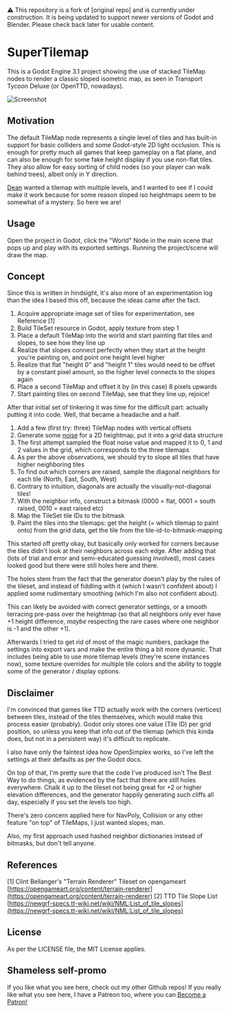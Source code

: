 ⚠️ This repository is a fork of [original repo] and is currently under construction.
It is being updated to support newer versions of Godot and Blender.
Please check back later for usable content.


# SuperTilemap

This is a Godot Engine 3.1 project showing the use of stacked TileMap nodes to render a classic sloped isometric map, as seen in Transport Tycoon Deluxe (or OpenTTD, nowadays).

![Screenshot](https://raw.githubusercontent.com/PetePete1984/SuperTilemap/master/media/screenshot.png)

## Motivation  
The default TileMap node represents a single level of tiles and has built-in support for basic colliders and some Godot-style 2D light occlusion. This is enough for pretty much all games that keep gameplay on a flat plane, and can also be enough for some fake height display if you use non-flat tiles. They also allow for easy sorting of child nodes (so your player can walk behind trees), albeit only in Y direction.

[Dean](https://github.com/deanvaessen) wanted a tilemap with multiple levels, and I wanted to see if I could make it work because for some reason sloped iso heightmaps seem to be somewhat of a mystery. So here we are!

## Usage
Open the project in Godot, click the "World" Node in the main scene that pops up and play with its exported settings. Running the project/scene will draw the map.

## Concept
Since this is written in hindsight, it's also more of an experimentation log than the idea I based this off, because the ideas came after the fact.

1. Acquire appropriate image set of tiles for experimentation, see Reference [1]
1. Build TileSet resource in Godot, apply texture from step 1
1. Place a default TileMap into the world and start painting flat tiles and slopes, to see how they line up
1. Realize that slopes connect perfectly when they start at the height you're painting on, and point one height level higher
1. Realize that flat "height 0" and "height 1" tiles would need to be offset by a constant pixel amount, so the higher level connects to the slopes again
1. Place a second TileMap and offset it by (in this case) 8 pixels upwards
1. Start painting tiles on second TileMap, see that they line up, rejoice!

After that initial set of tinkering it was time for the difficult part: actually putting it into code. Well, that became a headache and a half.

1. Add a few (first try: three) TileMap nodes with vertical offsets
1. Generate some [noise](https://docs.godotengine.org/en/3.1/classes/class_opensimplexnoise.html) for a 2D heightmap, put it into a grid data structure
1. The first attempt sampled the float noise value and mapped it to 0, 1 and 2 values in the grid, which corresponds to the three tilemaps
1. As per the above observations, we should try to slope all tiles that have higher neighboring tiles
1. To find out which corners are raised, sample the diagonal neighbors for each tile (North, East, South, West)
1. Contrary to intuition, diagonals are actually the visually-not-diagonal tiles!
1. With the neighbor info, construct a bitmask (0000 = flat, 0001 = south raised, 0010 = east raised etc)
1. Map the TileSet tile IDs to the bitmask
1. Paint the tiles into the tilemaps: get the height (= which tilemap to paint onto) from the grid data, get the tile from the tile-id-to-bitmask-mapping

This started off pretty okay, but basically only worked for corners because the tiles didn't look at their neighbors across each edge. After adding that (lots of trial and error and semi-educated guessing involved), most cases looked good but there were still holes here and there.

The holes stem from the fact that the generator doesn't play by the rules of the tileset, and instead of fiddling with it (which I wasn't confident about) I applied some rudimentary smoothing (which I'm also not confident about).

This can likely be avoided with correct generator settings, or a smooth terracing pre-pass over the heightmap (so that all neighbors only ever have +1 height difference, *maybe* respecting the rare cases where one neighbor is -1 and the other +1).

Afterwards I tried to get rid of most of the magic numbers, package the settings into export vars and make the entire thing a bit more dynamic. That includes being able to use more tilemap levels (they're scene instances now), some texture overrides for multiple tile colors and the ability to toggle some of the generator / display options.

## Disclaimer
I'm convinced that games like TTD actually work with the corners (vertices) between tiles, instead of the tiles themselves, which would make this process easier (probably). Godot only stores one value (Tile ID) per grid position, so unless you keep that info out of the tilemap (which this kinda does, but not in a persistent way) it's difficult to replicate.

I also have only the faintest idea how OpenSimplex works, so I've left the settings at their defaults as per the Godot docs.

On top of that, I'm pretty sure that the code I've produced isn't The Best Way to do things, as evidenced by the fact that there are still holes everywhere. Chalk it up to the tileset not being great for +2 or higher elevation differences, and the generator happily generating such cliffs all day, especially if you set the levels too high.

There's zero concern applied here for NavPoly, Collision or any other feature "on top" of TileMaps, I just wanted slopes, man.

Also, my first approach used hashed neighbor dictionaries instead of bitmasks, but don't tell anyone.

## References

[1] Clint Bellanger's "Terrain Renderer" Tileset on opengameart [https://opengameart.org/content/terrain-renderer](https://opengameart.org/content/terrain-renderer)
[2] TTD Tile Slope List [https://newgrf-specs.tt-wiki.net/wiki/NML:List_of_tile_slopes](https://newgrf-specs.tt-wiki.net/wiki/NML:List_of_tile_slopes)

## License
As per the LICENSE file, the MIT License applies.

## Shameless self-promo
If you like what you see here, check out my other Github repos!
If you really like what you see here, I have a Patreon too, where you can <a href="https://www.patreon.com/bePatron?u=19976598" data-patreon-widget-type="become-patron-button">Become a Patron!</a>
